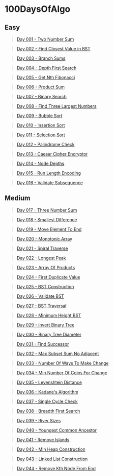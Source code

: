 # 100DaysOfAlgo

## Easy

> [Day 001 - Two Number Sum](https://github.com/casp3rus/100DaysOfAlgo/tree/main/001TwoNumberSum)

> [Day 002 - Find Closest Value in BST](https://github.com/casp3rus/100DaysOfAlgo/tree/main/002FindClosestValueInBST)

> [Day 003 - Branch Sums](https://github.com/casp3rus/100DaysOfAlgo/tree/main/003BranchSums)

> [Day 004 - Depth First Search](https://github.com/casp3rus/100DaysOfAlgo/tree/main/004DepthFirstSearch)

> [Day 005 - Get Nth Fibonacci](https://github.com/casp3rus/100DaysOfAlgo/tree/main/005NthFibonacci)

> [Day 006 - Product Sum](https://github.com/casp3rus/100DaysOfAlgo/tree/main/006ProductSum)

> [Day 007 - Binary Search](https://github.com/casp3rus/100DaysOfAlgo/tree/main/007BinarySearch)

> [Day 008 - Find Three Largest Numbers]()

> [Day 009 - Bubble Sort]()

> [Day 010 - Insertion Sort]()

> [Day 011 - Selection Sort]()

> [Day 012 - Palindrome Check]()

> [Day 013 - Caesar Cipher Encryptor]()

> [Day 014 - Node Depths]()

> [Day 015 - Run Length Encoding]()

> [Day 016 - Validate Subsequence]()

## Medium

> [Day 017 - Three Number Sum]()

> [Day 018 - Smallest Difference]()

> [Day 019 - Move Element To End]()

> [Day 020 - Monotonic Array]()

> [Day 021 - Spiral Traverse]()

> [Day 022 - Longest Peak]()

> [Day 023 - Array Of Products]()

> [Day 024 - First Duplicate Value]()

> [Day 025 - BST Construction](https://github.com/casp3rus/100DaysOfAlgo/tree/main/025BSTConstruction)

> [Day 026 - Validate BST](https://github.com/casp3rus/100DaysOfAlgo/tree/main/026ValidateBST)

> [Day 027 - BST Traversal](https://github.com/casp3rus/100DaysOfAlgo/tree/main/027BSTTraversal)

> [Day 028 - Minimum Height BST](https://github.com/casp3rus/100DaysOfAlgo/tree/main/028MinimumHeightBST)

> [Day 029 - Invert Binary Tree](https://github.com/casp3rus/100DaysOfAlgo/tree/main/029InvertBinaryTree)

> [Day 030 - Binary Tree Diameter](https://github.com/casp3rus/100DaysOfAlgo/tree/main/030BinaryTreeDiameter)

> [Day 031 - Find Successor](https://github.com/casp3rus/100DaysOfAlgo/tree/main/031FindSuccessor)

> [Day 032 - Max Subset Sum No Adjacent](https://github.com/casp3rus/100DaysOfAlgo/tree/main/032MaxSubsetSumNoAdjacent)

> [Day 033 - Number Of Ways To Make Change](https://github.com/casp3rus/100DaysOfAlgo/tree/main/033NumberOfWaysToMakeChange)

> [Day 034 - Min Number Of Coins For Change](https://github.com/casp3rus/100DaysOfAlgo/tree/main/034MinNumberOfCoinsForChange)

> [Day 035 - Levenshtein Distance](https://github.com/casp3rus/100DaysOfAlgo/tree/main/035LecenshteinDistance)

> [Day 036 - Kadane's Algorithm](https://github.com/casp3rus/100DaysOfAlgo/tree/main/036KadanesAlgorithm)

> [Day 037 - Single Cycle Check](https://github.com/casp3rus/100DaysOfAlgo/tree/main/037SingleCycleCheck)

> [Day 038 - Breadth First Search](https://github.com/casp3rus/100DaysOfAlgo/tree/main/038BreadthFirstSearch)

> [Day 039 - River Sizes](https://github.com/casp3rus/100DaysOfAlgo/tree/main/039RiverSizes)

> [Day 040 - Youngest Common Ancestor](https://github.com/casp3rus/100DaysOfAlgo/tree/main/040YoungestCommonAncestor)

> [Day 041 - Remove Islands](https://github.com/casp3rus/100DaysOfAlgo/tree/main/041RemoveIslands)

> [Day 042 - Min Heap Construction](https://github.com/casp3rus/100DaysOfAlgo/tree/main/042MinHeapConstruction)

> [Day 043 - Linked List Construction](https://github.com/casp3rus/100DaysOfAlgo/tree/main/043LinkedListConstruction)

> [Day 044 - Remove Kth Node From End](https://github.com/casp3rus/100DaysOfAlgo/tree/main/044RemoveKthNodeFromEnd)